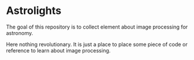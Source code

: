 # Astrolights
The goal of this repository is to collect element about image processing for astronomy.

Here nothing revolutionary. It is just a place to place some piece of code or reference to learn about image processing. 
